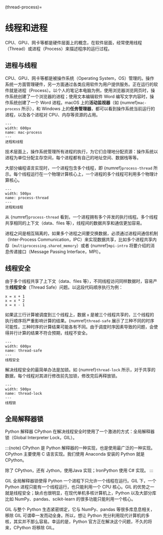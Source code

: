 (thread-process)=
# 线程和进程

CPU、GPU、网卡等都是硬件层面上的概念，在软件层面，经常使用线程（Thread）或进程（Process）来描述程序的运行过程。

## 进程与线程

CPU、GPU、网卡等都是被操作系统（Operating System，OS）管理的。操作系统一方面管理硬件，另一方面通过各类应用软件为用户提供服务。正在运行的软件就是进程（Process）。以个人的笔记本电脑为例，使用浏览器浏览网页时，操作系统创建了一个浏览器的进程；使用文本编辑软件 Word 编写文字内容时，操作系统创建了一个 Word 进程。macOS 上的**活动监视器**（如 {numref}`mac-process` 所示），和 Windows 上的**任务管理器**，都可以看到操作系统当前运行的进程，以及各个进程对 CPU、内存等资源的占用。

```{figure} ../img/ch-intro/mac-process.png
---
width: 600px
name: mac-process
---
进程和线程
```

技术层面上，操作系统管理所有进程的执行，为它们合理地分配资源：操作系统以进程为单位分配主存空间，每个进程都有自己的地址空间、数据栈等等。

大部分编程语言实现时，一个进程包含多个线程，即 {numref}`process-thread` 所示。每个线程运行在一个物理计算核心上，一个进程的多个线程可利用多个物理计算核心。

```{figure} ../img/ch-intro/process-thread.svg
---
width: 500px
name: process-thread
---
进程和线程
```

从 {numref}`process-thread` 看到，一个进程拥有多个并发的执行线程。多个线程共享相同的上下文（data、files 等），线程间的数据共享和通信更加容易。

进程之间是相互隔离的，如果多个进程之间要交换数据，必须通过进程间通信机制（Inter-Process Communication，IPC）来实现数据共享，比如多个进程共享内存（`multiprocessing.shared_memory`）或者 {numref}`mpi-intro` 将要介绍的消息传递接口（Message Passing Interface，MPI）。

## 线程安全

由于多个线程共享了上下文（data、files 等），不同线程访问同样数据时，容易产生**线程安全**（Thread Safe）问题。以这段代码顺序执行为例：

```
x = x + 1
x = x * 2
x = x - 1
```

如果这三行计算被调度到三个线程上，数据 `x` 是被三个线程共享的，三个线程的执行顺序将严重影响计算的结果。{numref}`thread-safe` 展示了三种不同的时序可能性，三种时序的计算结果可能各有不同。由于调度时序因素导致的问题，会使得并行计算的结果不符合预期，线程不安全。

```{figure} ../img/ch-intro/thread-safe.svg
---
width: 600px
name: thread-safe
---
线程安全
```

解决线程安全的最简单办法是加锁。如 {numref}`thread-lock` 所示，对于共享的数据，每个线程对其进行修改前先加锁，修改完后再释放锁。

```{figure} ../img/ch-intro/thread-lock.svg
---
width: 500px
name: thread-lock
---
线程锁
```

## 全局解释器锁

Python 解释器 CPython 在解决线程安全时使用了一个激进的方式：全局解释器锁（Global Interpreter Lock，GIL）。

:::{note}
CPython 是 Python 解释器的一种实现，也是使用最广泛的一种实现。CPython 主要使用 C 语言实现。我们使用 Anaconda 安装的 Python 就是 CPython。

除了 CPython，还有 Jython，使用Java 实现；IronPython 使用 C# 实现。
:::

GIL 全局解释器锁使得 Python 一个进程下只允许一个线程在运行。GIL 下，一个 Python 进程只能有一个线程运行，也只能利用一个 CPU 核心。GIL 的优势之一就是线程安全；缺点也很明显，在现代单机多核计算机上，Python 以及大部分库比如 NumPy、pandas、scikit-learn 的很多功能只能利用一个核心。

GIL 与整个 Python 生态紧密绑定，它与 NumPy、pandas 等很多库息息相关，移除 GIL 可谓牵一发而动全身。所以，想让 Python 充分利用现代计算机的多核，其实并不那么容易。幸运的是，Python 官方正在解决这个问题，不久的将来，CPython 将移除 GIL。